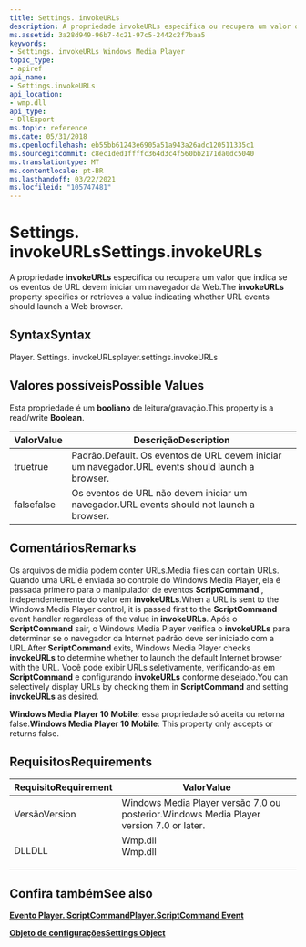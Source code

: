 ```yaml
---
title: Settings. invokeURLs
description: A propriedade invokeURLs especifica ou recupera um valor que indica se os eventos de URL devem iniciar um navegador da Web.
ms.assetid: 3a28d949-96b7-4c21-97c5-2442c2f7baa5
keywords:
- Settings. invokeURLs Windows Media Player
topic_type:
- apiref
api_name:
- Settings.invokeURLs
api_location:
- wmp.dll
api_type:
- DllExport
ms.topic: reference
ms.date: 05/31/2018
ms.openlocfilehash: eb55bb61243e6905a51a943a26adc120511335c1
ms.sourcegitcommit: c8ec1ded1ffffc364d3c4f560bb2171da0dc5040
ms.translationtype: MT
ms.contentlocale: pt-BR
ms.lasthandoff: 03/22/2021
ms.locfileid: "105747481"
---
```

# <a name="settingsinvokeurls"></a><span data-ttu-id="e4506-104">Settings. invokeURLs</span><span class="sxs-lookup"><span data-stu-id="e4506-104">Settings.invokeURLs</span></span>

<span data-ttu-id="e4506-105">A propriedade **invokeURLs** especifica ou recupera um valor que indica se os eventos de URL devem iniciar um navegador da Web.</span><span class="sxs-lookup"><span data-stu-id="e4506-105">The **invokeURLs** property specifies or retrieves a value indicating whether URL events should launch a Web browser.</span></span>

## <a name="syntax"></a><span data-ttu-id="e4506-106">Syntax</span><span class="sxs-lookup"><span data-stu-id="e4506-106">Syntax</span></span>

<span data-ttu-id="e4506-107">Player. Settings. invokeURLs</span><span class="sxs-lookup"><span data-stu-id="e4506-107">player.settings.invokeURLs</span></span>

## <a name="possible-values"></a><span data-ttu-id="e4506-108">Valores possíveis</span><span class="sxs-lookup"><span data-stu-id="e4506-108">Possible Values</span></span>

<span data-ttu-id="e4506-109">Esta propriedade é um **booliano** de leitura/gravação.</span><span class="sxs-lookup"><span data-stu-id="e4506-109">This property is a read/write **Boolean**.</span></span>



| <span data-ttu-id="e4506-110">Valor</span><span class="sxs-lookup"><span data-stu-id="e4506-110">Value</span></span> | <span data-ttu-id="e4506-111">Descrição</span><span class="sxs-lookup"><span data-stu-id="e4506-111">Description</span></span>                                  |
|-------|----------------------------------------------|
| <span data-ttu-id="e4506-112">true</span><span class="sxs-lookup"><span data-stu-id="e4506-112">true</span></span>  | <span data-ttu-id="e4506-113">Padrão.</span><span class="sxs-lookup"><span data-stu-id="e4506-113">Default.</span></span> <span data-ttu-id="e4506-114">Os eventos de URL devem iniciar um navegador.</span><span class="sxs-lookup"><span data-stu-id="e4506-114">URL events should launch a browser.</span></span> |
| <span data-ttu-id="e4506-115">false</span><span class="sxs-lookup"><span data-stu-id="e4506-115">false</span></span> | <span data-ttu-id="e4506-116">Os eventos de URL não devem iniciar um navegador.</span><span class="sxs-lookup"><span data-stu-id="e4506-116">URL events should not launch a browser.</span></span>      |



 

## <a name="remarks"></a><span data-ttu-id="e4506-117">Comentários</span><span class="sxs-lookup"><span data-stu-id="e4506-117">Remarks</span></span>

<span data-ttu-id="e4506-118">Os arquivos de mídia podem conter URLs.</span><span class="sxs-lookup"><span data-stu-id="e4506-118">Media files can contain URLs.</span></span> <span data-ttu-id="e4506-119">Quando uma URL é enviada ao controle do Windows Media Player, ela é passada primeiro para o manipulador de eventos **ScriptCommand** , independentemente do valor em **invokeURLs**.</span><span class="sxs-lookup"><span data-stu-id="e4506-119">When a URL is sent to the Windows Media Player control, it is passed first to the **ScriptCommand** event handler regardless of the value in **invokeURLs**.</span></span> <span data-ttu-id="e4506-120">Após o **ScriptCommand** sair, o Windows Media Player verifica o **invokeURLs** para determinar se o navegador da Internet padrão deve ser iniciado com a URL.</span><span class="sxs-lookup"><span data-stu-id="e4506-120">After **ScriptCommand** exits, Windows Media Player checks **invokeURLs** to determine whether to launch the default Internet browser with the URL.</span></span> <span data-ttu-id="e4506-121">Você pode exibir URLs seletivamente, verificando-as em **ScriptCommand** e configurando **invokeURLs** conforme desejado.</span><span class="sxs-lookup"><span data-stu-id="e4506-121">You can selectively display URLs by checking them in **ScriptCommand** and setting **invokeURLs** as desired.</span></span>

<span data-ttu-id="e4506-122">**Windows Media Player 10 Mobile**: essa propriedade só aceita ou retorna false.</span><span class="sxs-lookup"><span data-stu-id="e4506-122">**Windows Media Player 10 Mobile**: This property only accepts or returns false.</span></span>

## <a name="requirements"></a><span data-ttu-id="e4506-123">Requisitos</span><span class="sxs-lookup"><span data-stu-id="e4506-123">Requirements</span></span>



| <span data-ttu-id="e4506-124">Requisito</span><span class="sxs-lookup"><span data-stu-id="e4506-124">Requirement</span></span> | <span data-ttu-id="e4506-125">Valor</span><span class="sxs-lookup"><span data-stu-id="e4506-125">Value</span></span> |
|--------------------|------------------------------------------------------------------------------------|
| <span data-ttu-id="e4506-126">Versão</span><span class="sxs-lookup"><span data-stu-id="e4506-126">Version</span></span><br/> | <span data-ttu-id="e4506-127">Windows Media Player versão 7,0 ou posterior.</span><span class="sxs-lookup"><span data-stu-id="e4506-127">Windows Media Player version 7.0 or later.</span></span><br/>                              |
| <span data-ttu-id="e4506-128">DLL</span><span class="sxs-lookup"><span data-stu-id="e4506-128">DLL</span></span><br/>     | <dl> <span data-ttu-id="e4506-129"><dt>Wmp.dll</dt></span><span class="sxs-lookup"><span data-stu-id="e4506-129"><dt>Wmp.dll</dt></span></span> </dl> |



## <a name="see-also"></a><span data-ttu-id="e4506-130">Confira também</span><span class="sxs-lookup"><span data-stu-id="e4506-130">See also</span></span>

<dl> <dt>

[<span data-ttu-id="e4506-131">**Evento Player. ScriptCommand**</span><span class="sxs-lookup"><span data-stu-id="e4506-131">**Player.ScriptCommand Event**</span></span>](player-player-scriptcommand.md)
</dt> <dt>

[<span data-ttu-id="e4506-132">**Objeto de configurações**</span><span class="sxs-lookup"><span data-stu-id="e4506-132">**Settings Object**</span></span>](settings-object.md)
</dt> </dl>

 

 





